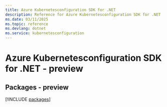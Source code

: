 ```yaml
---
title: Azure Kubernetesconfiguration SDK for .NET
description: Reference for Azure Kubernetesconfiguration SDK for .NET
ms.date: 03/11/2025
ms.topic: reference
ms.devlang: dotnet
ms.service: kubernetesconfiguration
---
```

# Azure Kubernetesconfiguration SDK for .NET - preview
## Packages - preview
[!INCLUDE [packages](kubernetesconfiguration-index.md)]